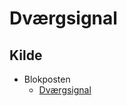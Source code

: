 # Dværgsignal

## Kilde

* Blokposten
  * [Dværgsignal](https://www.blokposten.dk/sikr/sign/dag/sign-dv.htm)